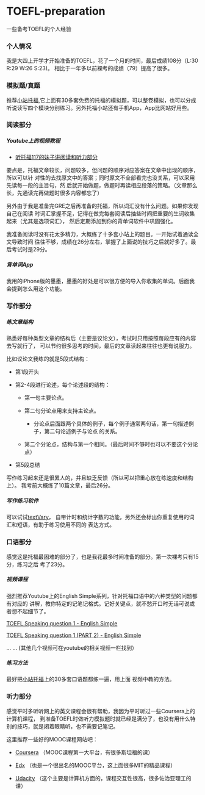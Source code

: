 # TOEFL-preparation
一些备考TOEFL的个人经验

### 个人情况

我是大四上开学才开始准备的TOEFL，花了一个月的时间，最后成绩108分（L:30 R:29 W:26 S:23)。
相比于一年多以前裸考的成绩（79）提高了很多。

### 模拟题/真题

推荐[小站托福](http://toefl.zhan.com/mokao/),它上面有30多套免费的托福的模拟题，可以整卷模拟，也可以分成听说读写四个模块分别练习。另外托福小站还有手机App，App比网站好用些。


### 阅读部分

##### Youtube上的视频教程

* [听托福117的妹子讲阅读和听力部分](https://youtu.be/Hw6PvrRiv20)


要点是，托福文章较长，问题较多，但问题的顺序对应答案在文章中出现的顺序，所以可以针
对性的去找原文中的答案；同时原文不全部看完也没关系，可以采用先读每一段的主旨句，然
后就开始做题，做题时再读相应段落的策略。（文章那么长，先通读完再做题时很多内容都忘了）

另外由于我是准备完GRE之后再准备的托福，所以词汇没有什么问题。如果你发现自己在阅读
时词汇掌握不足，记得在做完每套阅读后抽些时间把重要的生词收集起来（尤其是选项词汇），
然后定期添加到你的背单词软件中巩固强化。

我准备阅读时没有花太多精力，大概练了十多套小站上的题目。一开始试着通读全文导致时间
往往不够，成绩在26分左右，掌握了上面说的技巧之后就好多了。最后考试时是29分。

##### 背单词App

我用的iPhone版的墨墨，墨墨的好处是可以很方便的导入你收集的单词。后面我会提到怎么用这个功能。


### 写作部分

##### 练文章结构

熟悉好每种类型文章的结构后（主要是议论文），考试时只用按照每段应有的内容去写就行了，
可以节约很多思考的时间，最后的文章读起来往往也更有说服力。

比如议论文我练的就是5段式结构：

* 第1段开头

* 第2-4段进行论述，每个论述段的结构：

  * 第一句主要论点。

  * 第二句分论点用来支持主论点。
    * 分论点后面跟两个具体的例子，每个例子通常两句话，第一句描述例子，第二句论述例子与论点
的关系。
  * 第二个分论点，结构与第一个相同。（最后时间不够时也可以不要这个分论点）

* 第5段总结

写作练习起来还是很累人的，并且缺乏反馈（所以可以把重心放在练速度和结构上）。
我考前大概练了10篇文章，最后26分。

##### 写作练习软件

可以试试[textVary](https://mrvplusone.github.io/textVary/index_zh.html)，
自带计时和统计字数的功能，另外还会标出你重复使用的词汇和短语，有助于练习使用不同的
表达方式。


### 口语部分

感觉这是托福最困难的部分了，也是我花最多时间准备的部分。第一次裸考只有15分，练习之后
考了23分。

##### 视频课程

强烈推荐Youtube上的English Simple系列，针对托福口语中的六种类型的问题都有对应的
讲解，教你特定的记笔记格式。记好关键点，就不愁开口时无话可说或者想不起细节了。

[TOEFL Speaking question 1 - English Simple](https://youtu.be/TU5HqUQZHpY?list=PLwRd1gMEBILyoiKUVjRlksuepjzFxRc97)

[TOEFL Speaking question 1 (PART 2) - English Simple](https://youtu.be/_z8k-tpRGF0)

... ... (其他几个视频可在youtube的相关视频一栏找到）

##### 练习方法

最好把[小站托福](http://toefl.zhan.com/mokao/)上的30多套口语题都练一遍，用上面
视频中教的方法。


### 听力部分

感觉平时多听听网上的英文课程会很有帮助，我因为平时听过一些Coursera上的计算机课程，
到准备TOEFL时做听力模拟题时就已经是满分了，也没有用什么特别的技巧，就是闭着眼睛听，也不需要记笔记。

这里推荐一些好的MOOC课程网站吧：

* [Coursera](https://www.coursera.org) （MOOC课程第一大平台，有很多斯坦福的课）

* [Edx](https://www.edx.org) （也是一个很出名的MOOC平台，这上面很多MIT的精品课程）

* [Udacity](https://www.udacity.com) （这个主要是计算机方面的，课程交互性很高，很多佐治亚理工的课）
